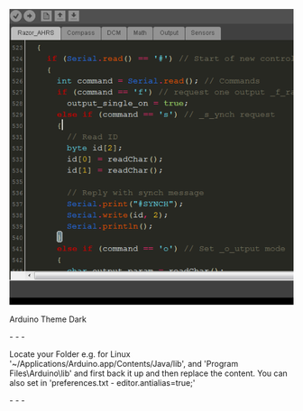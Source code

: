 ![screenshot](https://raw.githubusercontent.com/pilif-pilif/Arduino_theme/master/Screen.png)

Arduino Theme Dark 

\- \- \-

Locate your Folder e.g. for Linux '~/Applications/Arduino.app/Contents/Java/lib', and 'Program Files\Arduino\lib' and first back it up and then replace the content. You can also set in 'preferences.txt -  editor.antialias=true;'

\- \- \-

